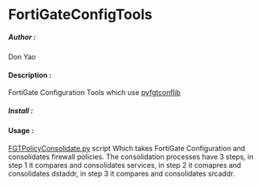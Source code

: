 # FortiGateConfigTools


##### Author :
Don Yao


#### Description : 
FortiGate Configuration Tools which use [pyfgtconflib](https://github.com/fortinetps/pyfgtconflib)


##### Install :


#### Usage :
[FGTPolicyConsolidate.py](https://github.com/fortinetps/FortiGateConfigTools/blob/main/src/FGTPolicyConsolidate.py) script
Which takes FortiGate Configuration and consolidates firewall policies.
The consolidation processes have 3 steps, 
in step 1 it compares and consolidates services,
in step 2 it comapres and consolidates dstaddr,
in step 3 it compares and consolidates srcaddr.